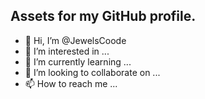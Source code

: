 ## Assets for my GitHub profile.




- 👋 Hi, I’m @JewelsCoode
- 👀 I’m interested in ...
- 🌱 I’m currently learning ...
- 💞️ I’m looking to collaborate on ...
- 📫 How to reach me ...

<!---
JewelsCoode/JewelsCoode is a ✨ special ✨ repository because its `README.md` (this file) appears on your GitHub profile.
You can click the Preview link to take a look at your changes.
--->
